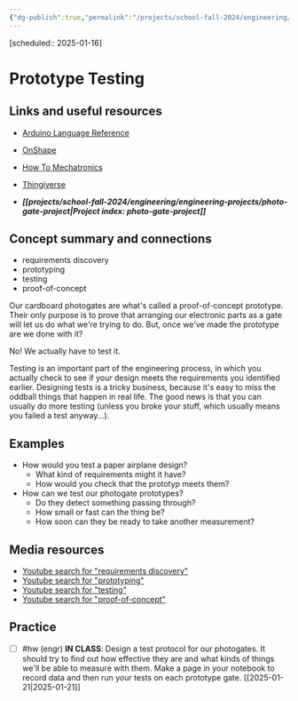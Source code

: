```yaml
---
{"dg-publish":true,"permalink":"/projects/school-fall-2024/engineering/lessons/prototype-testing/"}
---
```



[scheduled:: 2025-01-16] 
#  Prototype Testing

## Links and useful resources 

- [Arduino Language Reference](https://docs.arduino.cc/language-reference/)
- [OnShape](https://cad.onshape.com)
- [How To Mechatronics](https://howtomechatronics.com)
- [Thingiverse](https://thingiverse.com)

 
- ***[[projects/school-fall-2024/engineering/engineering-projects/photo-gate-project\|Project index: photo-gate-project]]*** 

## Concept summary and connections


- requirements discovery 
- prototyping 
- testing 
- proof-of-concept 

Our cardboard photogates are what's called a proof-of-concept prototype. Their only purpose is to prove that arranging our electronic parts as a gate will let us do what we're trying to do. But, once we've made the prototype are we done with it?

No! We actually have to test it. 

Testing is an important part of the engineering process, in which you actually check to see if your design meets the requirements you identified earlier. Designing tests is a tricky business, because it's easy to miss the oddball things that happen in real life. The good news is that you can usually do more testing (unless you broke your stuff, which usually means you failed a test anyway...).
## Examples

- How would you test a paper airplane design?
    - What kind of requirements might it have?
    - How would you check that the prototyp meets them?
- How can we test our photogate prototypes?
    - Do they detect something passing through?
    - How small or fast can the thing be?
    - How soon can they be ready to take another measurement?

## Media resources

- [Youtube search for "requirements discovery"](https://www.youtube.com/results?search_query=requirements%20discovery) 
- [Youtube search for "prototyping"](https://www.youtube.com/results?search_query=prototyping) 
- [Youtube search for "testing"](https://www.youtube.com/results?search_query=testing) 
- [Youtube search for "proof-of-concept"](https://www.youtube.com/results?search_query=proof-of-concept) 

## Practice

- [ ] #hw (engr) **IN CLASS**: Design a test protocol for our photogates. It should try to find out how effective they are and what kinds of things we'll be able to measure with them. Make a page in your notebook to record data and then run your tests on each prototype gate. [[2025-01-21\|2025-01-21]]

